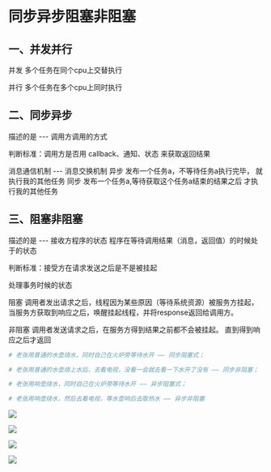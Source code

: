 # 同步异步阻塞非阻塞



## 一、并发并行

并发
        多个任务在同个cpu上交替执行

并行
        多个任务在多个cpu上同时执行



## 二、同步异步

描述的是 --- 调用方调用的方式

判断标准：调用方是否用 callback、通知、状态 来获取返回结果

消息通信机制 --- 消息交换机制
    异步
            发布一个任务a，不等待任务a执行完毕，
              就执行我的其他任务
    同步
            发布一个任务a,等待获取这个任务a结束的结果之后
              才执行我的其他任务





## 三、阻塞非阻塞

描述的是 --- 接收方程序的状态
程序在等待调用结果（消息，返回值）的时候处于的状态

判断标准：接受方在请求发送之后是不是被挂起

处理事务时候的状态

阻塞
        调用者发出请求之后，线程因为某些原因（等待系统资源）被服务方挂起，
        当服务方获取到响应之后，唤醒挂起线程，并将response返回给调用方。

非阻塞
        调用者发送请求之后，在服务方得到结果之前都不会被挂起。
        直到得到响应之后才返回



```python
# 老张用普通的水壶烧水，同时自己在火炉旁等待水开 —— 同步阻塞式；

# 老张用普通的水壶烧上水后，去看电视，没看一会就去看一下水开了没有 —— 同步非阻塞；

# 老张用响壶烧水，同时自己在火炉旁等待水开 —— 异步阻塞式；

# 老张用响壶烧水，然后去看电视，等水壶响后去取热水 —— 异步非阻塞
```



![](E:\learning_document\python_knowledge\并发编程\同步阻塞.png)





![](E:\learning_document\python_knowledge\并发编程\同步非阻塞.png)





![](E:\learning_document\python_knowledge\并发编程\异步阻塞.png)





![](E:\learning_document\python_knowledge\并发编程\异步非阻塞.png)